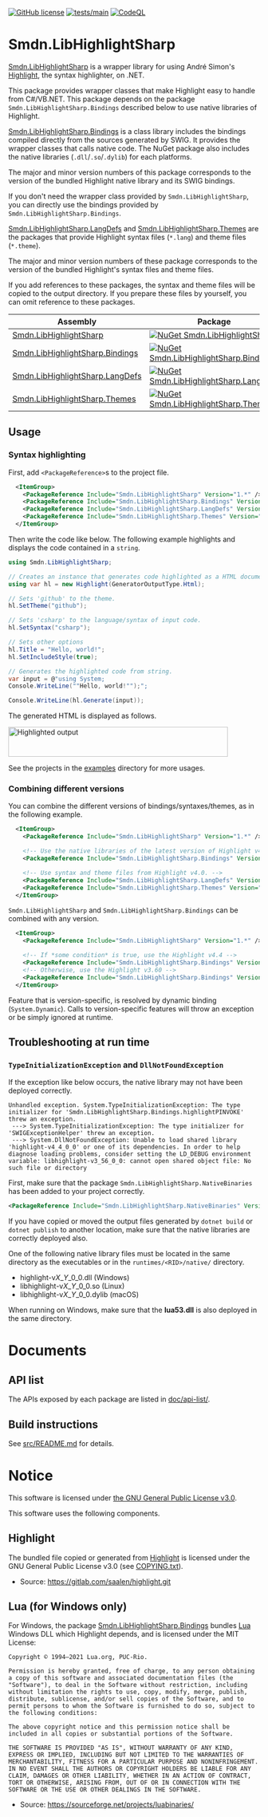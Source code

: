 [![GitHub license](https://img.shields.io/github/license/smdn/Smdn.LibHighlightSharp)](https://github.com/smdn/Smdn.LibHighlightSharp/blob/main/COPYING.txt)
[![tests/main](https://img.shields.io/github/workflow/status/smdn/Smdn.LibHighlightSharp/Run%20tests/main?label=tests%2Fmain)](https://github.com/smdn/Smdn.LibHighlightSharp/actions/workflows/test.yml)
[![CodeQL](https://github.com/smdn/Smdn.LibHighlightSharp/actions/workflows/codeql-analysis.yml/badge.svg?branch=main)](https://github.com/smdn/Smdn.LibHighlightSharp/actions/workflows/codeql-analysis.yml)

# Smdn.LibHighlightSharp
[Smdn.LibHighlightSharp](src/Smdn.LibHighlightSharp/) is a wrapper library for using André Simon's [Highlight](http://andre-simon.de/doku/highlight/en/highlight.php), the syntax highlighter, on .NET.

This package provides wrapper classes that make Highlight easy to handle from C#/VB.NET. This package depends on the package `Smdn.LibHighlightSharp.Bindings` described below to use native libraries of Highlight.



[Smdn.LibHighlightSharp.Bindings](src/Smdn.LibHighlightSharp.Bindings/) is a class library includes the bindings compiled directly from the sources generated by SWIG. It provides the wrapper classes that calls native code. The NuGet package also includes the native libraries (`.dll`/`.so`/`.dylib`) for each platforms.

The major and minor version numbers of this package corresponds to the version of the bundled Highlight native library and its SWIG bindings.

If you don't need the wrapper class provided by `Smdn.LibHighlightSharp`, you can directly use the bindings provided by `Smdn.LibHighlightSharp.Bindings`.



[Smdn.LibHighlightSharp.LangDefs](src/Smdn.LibHighlightSharp.LangDefs/) and [Smdn.LibHighlightSharp.Themes](src/Smdn.LibHighlightSharp.Themes/) are the packages that provide Highlight syntax files (`*.lang`) and theme files (`*.theme`).

The major and minor version numbers of these package corresponds to the version of the bundled Highlight's syntax files and theme files.

If you add references to these packages, the syntax and theme files will be copied to the output directory. If you prepare these files by yourself, you can omit reference to these packages.

|Assembly|Package|
| --- | --- |
|[Smdn.LibHighlightSharp](src/Smdn.LibHighlightSharp/)|[![NuGet Smdn.LibHighlightSharp](https://buildstats.info/nuget/Smdn.LibHighlightSharp/)](https://www.nuget.org/packages/Smdn.LibHighlightSharp/)|
|[Smdn.LibHighlightSharp.Bindings](src/Smdn.LibHighlightSharp.Bindings/)|[![NuGet Smdn.LibHighlightSharp.Bindings](https://buildstats.info/nuget/Smdn.LibHighlightSharp.Bindings/)](https://www.nuget.org/packages/Smdn.LibHighlightSharp.Bindings/)|
|[Smdn.LibHighlightSharp.LangDefs](src/Smdn.LibHighlightSharp.LangDefs/)|[![NuGet Smdn.LibHighlightSharp.LangDefs](https://buildstats.info/nuget/Smdn.LibHighlightSharp.LangDefs/)](https://www.nuget.org/packages/Smdn.LibHighlightSharp.LangDefs/)|
|[Smdn.LibHighlightSharp.Themes](src/Smdn.LibHighlightSharp.Themes/)|[![NuGet Smdn.LibHighlightSharp.Themes](https://buildstats.info/nuget/Smdn.LibHighlightSharp.Themes/)](https://www.nuget.org/packages/Smdn.LibHighlightSharp.Themes/)|

## Usage
### Syntax highlighting
First, add `<PackageReference>`s to the project file.

```xml
  <ItemGroup>
    <PackageReference Include="Smdn.LibHighlightSharp" Version="1.*" />
    <PackageReference Include="Smdn.LibHighlightSharp.Bindings" Version="4.*" />
    <PackageReference Include="Smdn.LibHighlightSharp.LangDefs" Version="4.*" />
    <PackageReference Include="Smdn.LibHighlightSharp.Themes" Version="4.*" />
  </ItemGroup>
```

Then write the code like below. The following example highlights and displays the code contained in a `string`.

```cs
using Smdn.LibHighlightSharp;

// Creates an instance that generates code highlighted as a HTML document.
using var hl = new Highlight(GeneratorOutputType.Html);

// Sets 'github' to the theme.
hl.SetTheme("github");

// Sets 'csharp' to the language/syntax of input code.
hl.SetSyntax("csharp");

// Sets other options
hl.Title = "Hello, world!";
hl.SetIncludeStyle(true);

// Generates the highlighted code from string.
var input = @"using System;
Console.WriteLine(""Hello, world!"");";

Console.WriteLine(hl.Generate(input));
```

The generated HTML is displayed as follows.

<a href="/doc/output-example/HelloWorld.html">
<img alt="Highlighted output" src="https://raw.githubusercontent.com/smdn/Smdn.LibHighlightSharp/main/doc/output-example/HelloWorld.svg" width="440" height="60">
</a>

See the projects in the [examples](./examples/) directory for more usages.

### Combining different versions
You can combine the different versions of bindings/syntaxes/themes, as in the following example.

```xml
  <ItemGroup>
    <PackageReference Include="Smdn.LibHighlightSharp" Version="1.*" />

    <!-- Use the native libraries of the latest version of Highlight v4. -->
    <PackageReference Include="Smdn.LibHighlightSharp.Bindings" Version="4.*" />

    <!-- Use syntax and theme files from Highlight v4.0. -->
    <PackageReference Include="Smdn.LibHighlightSharp.LangDefs" Version="4.0" />
    <PackageReference Include="Smdn.LibHighlightSharp.Themes" Version="4.0" />
  </ItemGroup>
```

`Smdn.LibHighlightSharp` and `Smdn.LibHighlightSharp.Bindings` can be combined with any version.

```xml
  <ItemGroup>
    <PackageReference Include="Smdn.LibHighlightSharp" Version="1.*" />

    <!-- If *some condition* is true, use the Highlight v4.4 -->
    <PackageReference Include="Smdn.LibHighlightSharp.Bindings" Version="4.4" Condition=" '$(SomeCondition)' == 'true' " />
    <!-- Otherwise, use the Highlight v3.60 -->
    <PackageReference Include="Smdn.LibHighlightSharp.Bindings" Version="3.60" Condition=" '$(SomeCondition)' != 'true' " />
  </ItemGroup>
```

Feature that is version-specific, is resolved by dynamic binding (`System.Dynamic`). Calls to version-specific features will throw an exception or be simply ignored at runtime.

## Troubleshooting at run time
### `TypeInitializationException` and `DllNotFoundException`
If the exception like below occurs, the native library may not have been deployed correctly.

```text
Unhandled exception. System.TypeInitializationException: The type initializer for 'Smdn.LibHighlightSharp.Bindings.highlightPINVOKE' threw an exception.
 ---> System.TypeInitializationException: The type initializer for 'SWIGExceptionHelper' threw an exception.
 ---> System.DllNotFoundException: Unable to load shared library 'highlight-v4_4_0_0' or one of its dependencies. In order to help diagnose loading problems, consider setting the LD_DEBUG environment variable: libhighlight-v3_56_0_0: cannot open shared object file: No such file or directory
```

First, make sure that the package `Smdn.LibHighlightSharp.NativeBinaries` has been added to your project correctly.

```xml
<PackageReference Include="Smdn.LibHighlightSharp.NativeBinaries" Version="4.4.0" />
```

If you have copied or moved the output files generated by `dotnet build` or `dotnet publish` to another location, make sure that the native libraries are correctly deployed also.

One of the following native library files must be located in the same directory as the executables or in the `runtimes/<RID>/native/` directory.

- highlight-v*X*_*Y*_0_0.dll (Windows)
- libhighlight-v*X*_*Y*_0_0.so (Linux)
- libhighlight-v*X*_*Y*_0_0.dylib (macOS)

When running on Windows, make sure that the **lua53.dll** is also deployed in the same directory.

# Documents

## API list
The APIs exposed by each package are listed in [doc/api-list/](doc/api-list/).

## Build instructions
See [src/README.md](src/README.md) for details.



# Notice
This software is licensed under [the GNU General Public License v3.0](./COPYING.txt).

This software uses the following components.

## Highlight
The bundled file copied or generated from [Highlight](http://andre-simon.de/doku/highlight/en/highlight.php) is licensed under the GNU General Public License v3.0 (see [COPYING.txt](./COPYING.txt)).

- Source: https://gitlab.com/saalen/highlight.git

## Lua (for Windows only)
For Windows, the package [Smdn.LibHighlightSharp.Bindings](src/Smdn.LibHighlightSharp.Bindings/) bundles [Lua](https://www.lua.org/) Windows DLL which Highlight depends, and is licensed under the MIT License:

```text
Copyright © 1994–2021 Lua.org, PUC-Rio.

Permission is hereby granted, free of charge, to any person obtaining a copy of this software and associated documentation files (the "Software"), to deal in the Software without restriction, including without limitation the rights to use, copy, modify, merge, publish, distribute, sublicense, and/or sell copies of the Software, and to permit persons to whom the Software is furnished to do so, subject to the following conditions:

The above copyright notice and this permission notice shall be included in all copies or substantial portions of the Software.

THE SOFTWARE IS PROVIDED "AS IS", WITHOUT WARRANTY OF ANY KIND, EXPRESS OR IMPLIED, INCLUDING BUT NOT LIMITED TO THE WARRANTIES OF MERCHANTABILITY, FITNESS FOR A PARTICULAR PURPOSE AND NONINFRINGEMENT. IN NO EVENT SHALL THE AUTHORS OR COPYRIGHT HOLDERS BE LIABLE FOR ANY CLAIM, DAMAGES OR OTHER LIABILITY, WHETHER IN AN ACTION OF CONTRACT, TORT OR OTHERWISE, ARISING FROM, OUT OF OR IN CONNECTION WITH THE SOFTWARE OR THE USE OR OTHER DEALINGS IN THE SOFTWARE.
```

- Source: https://sourceforge.net/projects/luabinaries/
